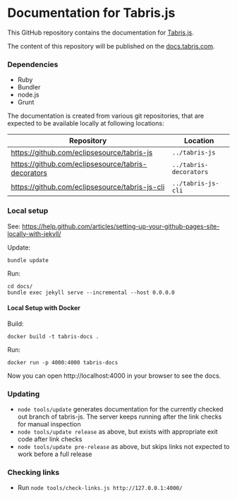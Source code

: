 # Documentation for Tabris.js

This GitHub repository contains the documentation for [Tabris.js](https://tabris.com).

The content of this repository will be published on the [docs.tabris.com](https://docs.tabris.com).

### Dependencies

- Ruby
- Bundler
- node.js
- Grunt

The documentation is created from various git repositories, that are expected to be available locally at following locations:

|Repository|Location|
|---|---|
|https://github.com/eclipsesource/tabris-js|`../tabris-js`|
|https://github.com/eclipsesource/tabris-decorators|`../tabris-decorators`|
|https://github.com/eclipsesource/tabris-js-cli|`../tabris-js-cli`|

### Local setup

See: https://help.github.com/articles/setting-up-your-github-pages-site-locally-with-jekyll/

Update:

    bundle update

Run:

    cd docs/
    bundle exec jekyll serve --incremental --host 0.0.0.0

#### Local Setup with Docker

Build:

    docker build -t tabris-docs .

Run:

    docker run -p 4000:4000 tabris-docs

Now you can open http://localhost:4000 in your browser to see the docs.

### Updating

- `node tools/update` generates documentation for the currently checked out branch of tabris-js. The server keeps running after the link checks for manual inspection
- `node tools/update release` as above, but exists with appropriate exit code after link checks
- `node tools/update pre-release` as above, but skips links not expected to work before a full release

### Checking links

- Run `node tools/check-links.js http://127.0.0.1:4000/`
